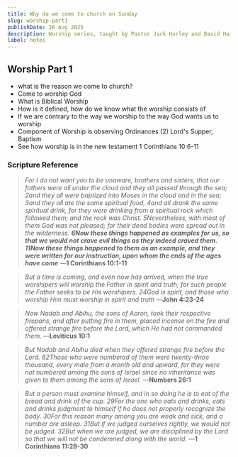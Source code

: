 ```yaml
---
title: Why do we come to church on Sunday
slug: worship-part1
publishDate: 26 Aug 2025
description: Worship series, taught by Pastor Jack Hurley and David Haines Sermon Series on Worship
label: notes
---
```


## Worship Part 1 

- what is the reason we come to church?
- Come to worship God
- What is Biblical Worship
- How is it defined, how do we know what the worship consists of
- If we are contrary to the way we worship to the way God wants us to worship
- Component of Worship is observing Ordinances (2) Lord's Supper, Baptism
- See how worship is in the new testament 1 Corinthians 10:6-11

### Scripture Reference

> *For I do not want you to be unaware, brothers and sisters, that our fathers were all under the cloud and they all passed through the sea; 2and they all were baptized into Moses in the cloud and in the sea; 3and they all ate the same spiritual food, 4and all drank the same spiritual drink, for they were drinking from a spiritual rock which followed them; and the rock was Christ. 5Nevertheless, with most of them God was not pleased; for their dead bodies were spread out in the wilderness. **6Now these things happened as examples for us, so that we would not crave evil things as they indeed craved them. 11Now these things happened to them as an example, and they were written for our instruction, upon whom the ends of the ages have come***
> —**1 Corinthians 10:1-11**

> *But a time is coming, and even now has arrived, when the true worshipers will worship the Father in spirit and truth; for such people the Father seeks to be His worshipers. 24God is spirit, and those who worship Him must worship in spirit and truth*
> —**John 4:23-24**

> *Now Nadab and Abihu, the sons of Aaron, took their respective firepans, and after putting fire in them, placed incense on the fire and offered strange fire before the Lord, which He had not commanded them.*
> —**Leviticus 10:1**

> *But Nadab and Abihu died when they offered strange fire before the Lord. 62Those who were numbered of them were twenty-three thousand, every male from a month old and upward, for they were not numbered among the sons of Israel since no inheritance was given to them among the sons of Israel.*
> —**Numbers 26:1**

> *But a person must examine himself, and in so doing he is to eat of the bread and drink of the cup. 29For the one who eats and drinks, eats and drinks judgment to himself if he does not properly recognize the body. 30For this reason many among you are weak and sick, and a number are asleep. 31But if we judged ourselves rightly, we would not be judged. 32But when we are judged, we are disciplined by the Lord so that we will not be condemned along with the world.*
> —**1 Corinthians 11:28-30**

